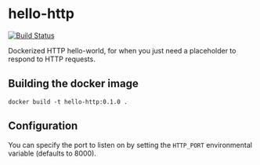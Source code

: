# hello-http

[![Build Status](https://travis-ci.org/koenw/hello-http.svg)](https://travis-ci.org/koenw/hello-http)

Dockerized HTTP hello-world, for when you just need a placeholder to respond to
HTTP requests.

## Building the docker image

`docker build -t hello-http:0.1.0 .`

## Configuration

You can specify the port to listen on by setting the `HTTP_PORT` environmental
variable (defaults to 8000).
